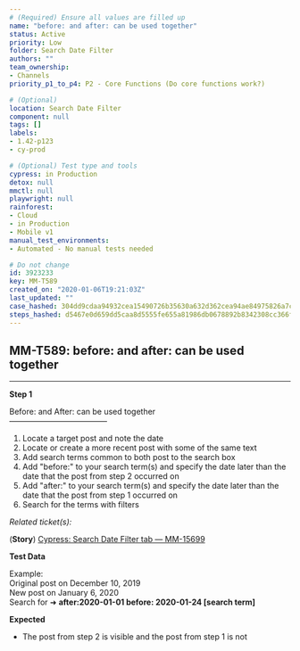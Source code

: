 ```yaml
---
# (Required) Ensure all values are filled up
name: "before: and after: can be used together"
status: Active
priority: Low
folder: Search Date Filter
authors: ""
team_ownership: 
- Channels
priority_p1_to_p4: P2 - Core Functions (Do core functions work?)

# (Optional)
location: Search Date Filter
component: null
tags: []
labels: 
- 1.42-p123
- cy-prod

# (Optional) Test type and tools
cypress: in Production
detox: null
mmctl: null
playwright: null
rainforest: 
- Cloud
- in Production
- Mobile v1
manual_test_environments: 
- Automated - No manual tests needed

# Do not change
id: 3923233
key: MM-T589
created_on: "2020-01-06T19:21:03Z"
last_updated: ""
case_hashed: 304dd9cdaa94932cea15490726b35630a632d362cea94ae84975826a7ce3259ca9cc962750ec25dc90337d4be1b28d9d
steps_hashed: d5467e0d659dd5caa8d5555fe655a81986db0678892b8342308cc366f8e1cf92639d05cf15d231b5986b88a9c8bac0b6
---
```


<!-- (Auto-generated) Based on frontmatter's "key" and "name" -->

## MM-T589: before: and after: can be used together

---

**Step 1**

Before: and After: can be used together\
–––––––––––––––––––––––––

1. Locate a target post and note the date
2. Locate or create a more recent post with some of the same text
3. Add search terms common to both post to the search box
4. Add "before:" to your search term(s) and specify the date later than the date that the post from step 2 occurred on
5. Add "after:" to your search term(s) and specify the date later than the date that the post from step 1 occurred on
6. Search for the terms with filters

_Related ticket(s):_

(**Story**) [Cypress: Search Date Filter tab — MM-15699](https://mattermost.atlassian.net/browse/MM-15699)

**Test Data**

Example:\
Original post on December 10, 2019\
New post on January 6, 2020\
Search for ➜ **after:2020-01-01 before: 2020-01-24 \[search term]**

**Expected**

- The post from step 2 is visible and the post from step 1 is not
